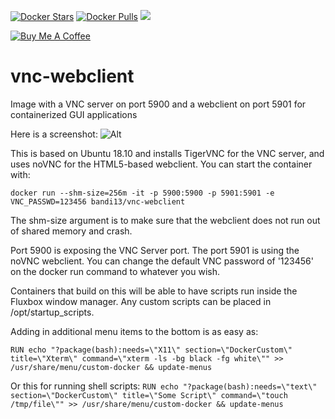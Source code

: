 [![Docker Stars](https://img.shields.io/docker/stars/bandi13/vnc-webclient.svg?style=flat-square)](https://hub.docker.com/r/bandi13/vnc-webclient/)
[![Docker Pulls](https://img.shields.io/docker/pulls/bandi13/vnc-webclient.svg?style=flat-square)](https://hub.docker.com/r/bandi13/vnc-webclient/)
[![](https://images.microbadger.com/badges/image/bandi13/vnc-webclient.svg)](https://microbadger.com/images/bandi13/vnc-webclient "Get your own image badge on microbadger.com")

[![Buy Me A Coffee](https://www.buymeacoffee.com/assets/img/custom_images/orange_img.png)](https://www.buymeacoff.ee/bandi13)

# vnc-webclient
Image with a VNC server on port 5900 and a webclient on port 5901 for containerized GUI applications

Here is a screenshot:
![Alt](https://raw.githubusercontent.com/bandi13/vnc-webclient/master/screenshot.png "Example screenshot")

This is based on Ubuntu 18.10 and installs TigerVNC for the VNC server, and uses noVNC for the HTML5-based webclient. You can start the container with:

`docker run --shm-size=256m -it -p 5900:5900 -p 5901:5901 -e VNC_PASSWD=123456 bandi13/vnc-webclient`

The shm-size argument is to make sure that the webclient does not run out of shared memory and crash.

Port 5900 is exposing the VNC Server port. The port 5901 is using the noVNC webclient. You can change the default VNC password of '123456' on the docker run command to whatever you wish.

Containers that build on this will be able to have scripts run inside the Fluxbox window manager. Any custom scripts can be placed in /opt/startup_scripts.

Adding in additional menu items to the bottom is as easy as:

`RUN echo "?package(bash):needs=\"X11\" section=\"DockerCustom\" title=\"Xterm\" command=\"xterm -ls -bg black -fg white\"" >> /usr/share/menu/custom-docker && update-menus`

Or this for running shell scripts:
`RUN echo "?package(bash):needs=\"text\" section=\"DockerCustom\" title=\"Some Script\" command=\"touch /tmp/file\"" >> /usr/share/menu/custom-docker && update-menus`
